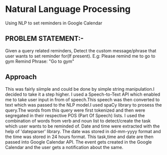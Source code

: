 # Natural Language Processing
Using NLP to set reminders in Google Calendar

## PROBLEM STATEMENT:-
Given a query related reminders, Detect the custom message/phrase that user wants to set reminder for(If present).
E.g: Please remind me to go to gym
Remind Phrase: "Go to gym"
## Approach
This was fairly siimple and could be done by simple string manipulation.I decided to take it a step higher.
I used a Speech-to-Text API which enabled me to take user input in from of speech.This speech was then converted to text which was passed to the NLP model.I used spaCy library to prosess the query.The words from this query were first tokenized and then were segregated in their respective POS (Part Of Speech) lists. I used the combination of words from verb and noun list to detect/create the task which user wants to be reminded of. Date and time were extracted with the help of 'dateparser' library. The date was stored in dd-mm-yyyy format and the time was stored in 24 hours format.
This task,time and date are then passed into Google Calendar API. 
The event gets created in the Google Calendar and the user gets a notification about the same.
